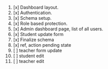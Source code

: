 1.  [x] Dashboard layout.
2.  [x] Authentication.
3.  [x] Schema setup.
4.  [x] Role based protection.
5.  [x] Admin dashboard page, list of all users.
6.  [x] Student update form
7.  [x] Finalize schema
8.  [x] ref, action pending state
9.  [ ] teacher form update
10. [ ] student edit
11. [ ] teacher edit
